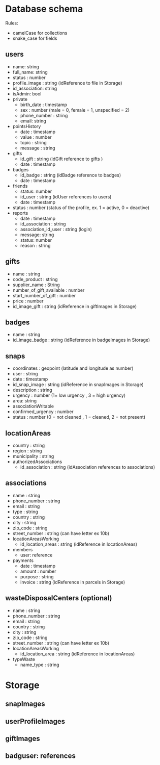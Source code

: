 # Database schema
Rules:
- camelCase for collections
- snake_case for fields


## users
- name: string
- full_name: string
- status : number
- profile_image : string (idReference to file in Storage)
- id_association: string
- isAdmin: bool
- private
  - birth_date : timestamp
  - sex : number (male = 0, female = 1, unspecified = 2)
  - phone_number : string
  - email: string
- pointsHistory 
  - date : timestamp
  - value : number
  - topic : string
  - message : string
- gifts
  - id_gift : string (idGift reference to gifts )
  - date : timestamp
- badges
  - id_badge : string (idBadge reference to badges)
  - date : timestamp
- friends
  - status: number
  - id_user : string (idUser references to users)
  - date : timestamp
- status : number (status of the profile, ex. 1 = active, 0 = deactive)
- reports
  - date : timestamp
  - id_association : string
  - association_id_user : string (login)
  - message: string
  - status: number
  - reason : string

## gifts
- name : string
- code_product : string
- supplier_name : String
- number_of_gift_available : number 
- start_number_of_gift : number
- price : number
- id_image_gift : string (idReference in giftImages in Storage)

## badges 
- name : string 
- id_image_badge : string (idReference in badgeImages in Storage)

## snaps
 - coordinates : geopoint (latitude and longitude as number)
 - user : string
 - date : timestamp
 - id_snap_image : string (idReference in snapImages in Storage)
 - description : string
 - urgency : number (1= low urgency , 3 = high urgency)
 - area: string
 - associationWritable
  - confirmed_urgency : number
  - status : number (0 = not cleaned , 1 = cleaned, 2 = not present)
## locationAreas
- country : string
- region : string
- municipality : string
- authorizedAssociations
  - id_association : string (idAssociation references to associations)
 
## associations
- name : string
- phone_number : string
- email : string
- type : string
- country : string
- city : string
- zip_code : string
- street_number : string (can have letter ex 10b)
- locationAreasWorking
  - id_location_areas : string (idReference in locationAreas)
- members
  -  user: reference
- payments
  - date : timestamp
  - amount : number
  - purpose : string
  - invoice : string (idReference in parcels in Storage)

 ## wasteDisposalCenters (optional)
- name : string
- phone_number : string
- email : string
- country : string
- city : string
- zip_code : string
- street_number : string (can have letter ex 10b)
- locationAreasWorking
  - id_location_area : string (idReference in locationAreas)
- typeWaste 
  - name_type : string
  
 

# Storage

## snapImages
## userProfileImages
## giftImages
## badguser: references
